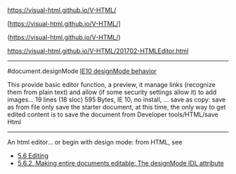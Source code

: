https://visual-html.github.io/V-HTML/

[https://visual-html.github.io/V-HTML/]

(https://visual-html.github.io/V-HTML/)


https://visual-html.github.io/V-HTML/201702-HTMLEditor.html

----------------------------------

#document.designMode
[IE10 designMode behavior](20170212-IE-designMode.html)

This provide basic editor function, a preview, it manage links (recognize them from plain text) and allow (if some security settings allow it) to add images... 19 lines (18 sloc)  595 Bytes, IE 10, no install, ...
save as copy: save as from file only save the starter document, at this time, the only way to get edited content is to save the document from Developer tools/HTML/save Html



-----------------------------------------------
An html editor... or begin with design mode: from HTML, see

* [5.6 Editing](http://www.w3.org/TR/html51/single-page.html#user-interaction-editing)
* [5.6.2. Making entire documents editable: The designMode IDL attribute](http://www.w3.org/TR/html51/single-page.html#making-entire-documents-editable-the-designmode-idl-attribute)

